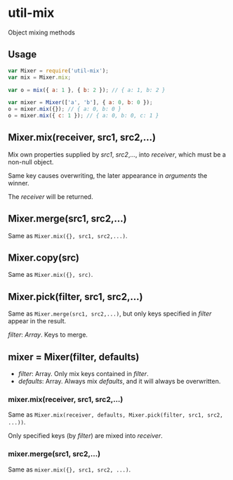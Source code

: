 # util-mix
Object mixing methods

## Usage

```javascript
var Mixer = require('util-mix');
var mix = Mixer.mix;

var o = mix({ a: 1 }, { b: 2 }); // { a: 1, b: 2 }

var mixer = Mixer(['a', 'b'], { a: 0, b: 0 });
o = mixer.mix({}); // { a: 0, b: 0 }
o = mixer.mix({ c: 1 }); // { a: 0, b: 0, c: 1 }
```

## Mixer.mix(receiver, src1, src2,...)
Mix own properties supplied by *src1*, *src2*,..., into *receiver*, which must be a non-null object.

Same key causes overwriting, the later appearance in *arguments* the winner.

The *receiver* will be returned.

## Mixer.merge(src1, src2,...)
Same as `Mixer.mix({}, src1, src2,...)`.

## Mixer.copy(src)
Same as `Mixer.mix({}, src)`.

## Mixer.pick(filter, src1, src2,...)
Same as `Mixer.merge(src1, src2,...)`, but only keys specified in *filter* appear in the result.

*filter*: *Array*. Keys to merge.

## mixer = Mixer(filter, defaults)

* *filter*: Array. Only mix keys contained in *filter*.
* *defaults*: Array. Always mix *defaults*, and it will always be overwritten.

### mixer.mix(receiver, src1, src2,...)

Same as `Mixer.mix(receiver, defaults, Mixer.pick(filter, src1, src2, ...))`.

Only specified keys (by *filter*) are mixed into *receiver*.

### mixer.merge(src1, src2,...)

Same as `mixer.mix({}, src1, src2, ...)`.

